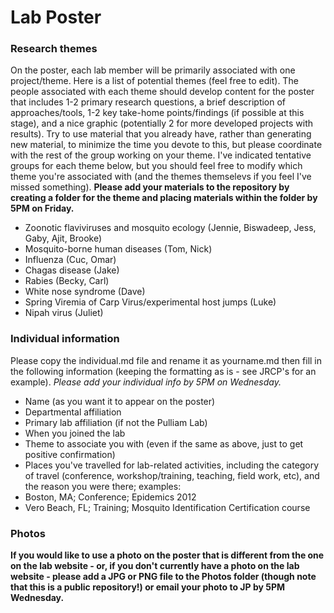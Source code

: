 Lab Poster
=========

### Research themes

On the poster, each lab member will be primarily associated with one project/theme. Here is a list of potential themes (feel free to edit). The people associated with each theme should develop content for the poster that includes 1-2 primary research questions, a brief description of approaches/tools, 1-2 key take-home points/findings (if possible at this stage), and a nice graphic (potentially 2 for more developed projects with results). Try to use material that you already have, rather than generating new material, to minimize the time you devote to this, but please coordinate with the rest of the group working on your theme. I've indicated tentative groups for each theme below, but you should feel free to modify which theme you're associated with (and the themes themselevs if you feel I've missed something). **Please add your materials to the repository by creating a folder for the theme and placing materials within the folder by 5PM on Friday.**

- Zoonotic flaviviruses and mosquito ecology (Jennie, Biswadeep, Jess, Gaby, Ajit, Brooke)
- Mosquito-borne human diseases (Tom, Nick)
- Influenza (Cuc, Omar)
- Chagas disease (Jake)
- Rabies (Becky, Carl)
- White nose syndrome (Dave)
- Spring Viremia of Carp Virus/experimental host jumps (Luke)
- Nipah virus (Juliet)

### Individual information

Please copy the individual.md file and rename it as yourname.md then fill in the following information (keeping the formatting as is - see JRCP's for an example). *Please add your individual info by 5PM on Wednesday.*

- Name (as you want it to appear on the poster)
- Departmental affiliation
- Primary lab affiliation (if not the Pulliam Lab)
- When you joined the lab
- Theme to associate you with (even if the same as above, just to get positive confirmation)
- Places you've travelled for lab-related activities, including the category of travel (conference, workshop/training, teaching, field work, etc), and the reason you were there; examples:
 - Boston, MA; Conference; Epidemics 2012
 - Vero Beach, FL; Training; Mosquito Identification Certification course

### Photos

**If you would like to use a photo on the poster that is different from the one on the lab website - or, if you don't currently have a photo on the lab website - please add a JPG or PNG file to the Photos folder (though note that this is a public repository!) or email your photo to JP by 5PM Wednesday.**
 
